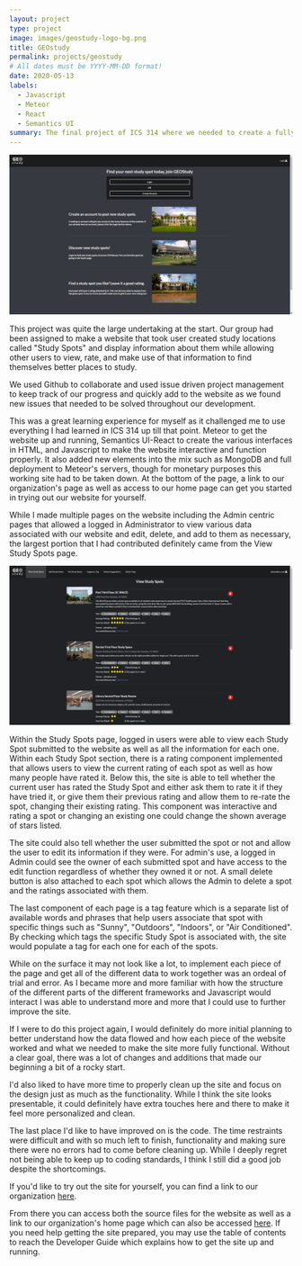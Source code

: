 ```yaml
---
layout: project
type: project
image: images/geostudy-logo-bg.png
title: GEOstudy
permalink: projects/geostudy
# All dates must be YYYY-MM-DD format!
date: 2020-05-13
labels:
  - Javascript
  - Meteor
  - React
  - Semantics UI
summary: The final project of ICS 314 where we needed to create a fully functioning site for adding and rating study locations around UH Campus.
---
```


<img class="ui rounded image" src="/images/landing.png">

This project was quite the large undertaking at the start. Our group had been assigned to make a website that took user created study locations called "Study Spots" and display information about them while allowing other users to view, rate, and make use of that information to find themselves better places to study.

We used Github to collaborate and used issue driven project management to keep track of our progress and quickly add to the website as we found new issues that needed to be solved throughout our development.

This was a great learning experience for myself as it challenged me to use everything I had learned in ICS 314 up till that point. Meteor to get the website up and running, Semantics UI-React to create the various interfaces in HTML, and Javascript to make the website interactive and function properly. It also added new elements into the mix such as MongoDB and full deployment to Meteor's servers, though for monetary purposes this working site had to be taken down. At the bottom of the page, a link to our organization's page as well as access to our home page can get you started in trying out our website for yourself.

While I made multiple pages on the website including the Admin centric pages that allowed a logged in Administrator to view various data associated with our website and edit, delete, and add to them as necessary, the largest portion that I had contributed definitely came from the View Study Spots page.

<img class="ui rounded image" src="/images/study-spots-admin.png">

Within the Study Spots page, logged in users were able to view each Study Spot submitted to the website as well as all the information for each one. Within each Study Spot section, there is a rating component implemented that allows users to view the current rating of each spot as well as how many people have rated it. Below this, the site is able to tell whether the current user has rated the Study Spot and either ask them to rate it if they have tried it, or give them their previous rating and allow them to re-rate the spot, changing their existing rating. This component was interactive and rating a spot or changing an existing one could change the shown average of stars listed.

The site could also tell whether the user submitted the spot or not and allow the user to edit its information if they were. For admin's use, a logged in Admin could see the owner of each submitted spot and have access to the edit function regardless of whether they owned it or not. A small delete button is also attached to each spot which allows the Admin to delete a spot and the ratings associated with them.

The last component of each page is a tag feature which is a separate list of available words and phrases that help users associate that spot with specific things such as "Sunny", "Outdoors", "Indoors", or "Air Conditioned". By checking which tags the specific Study Spot is associated with, the site would populate a tag for each one for each of the spots.

While on the surface it may not look like a lot, to implement each piece of the page and get all of the different data to work together was an ordeal of trial and error. As I became more and more familiar with how the structure of the different parts of the different frameworks and Javascript would interact I was able to understand more and more that I could use to further improve the site.

If I were to do this project again, I would definitely do more initial planning to better understand how the data flowed and how each piece of the website worked and what we needed to make the site more fully functional. Without a clear goal, there was a lot of changes and additions that made our beginning a bit of a rocky start.

I'd also liked to have more time to properly clean up the site and focus on the design just as much as the functionality. While I think the site looks presentable, it could definitely have extra touches here and there to make it feel more personalized and clean.

The last place I'd like to have improved on is the code. The time restraints were difficult and with so much left to finish, functionality and making sure there were no errors had to come before cleaning up. While I deeply regret not being able to keep up to coding standards, I think I still did a good job despite the shortcomings.

If you'd like to try out the site for yourself, you can find a link to our organization [here](https://github.com/geostudy).

From there you can access both the source files for the website as well as a link to our organization's home page which can also be accessed [here](https://geostudy.github.io/).  If you need help getting the site prepared, you may use the table of contents to reach the Developer Guide which explains how to get the site up and running.
